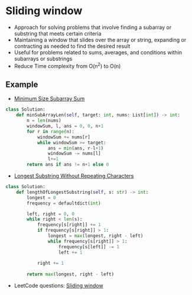 # Sliding window
- Approach for solving problems that involve finding a subarray or substring that meets certain criteria
- Maintaining a window that slides over the array or string, expanding or contracting as needed to find the desired result
- Useful for problems related to sums, averages, and conditions within subarrays or substrings
- Reduce Time complexity from O(n<sup>2</sup>) to O(n)

## Example

- [Minimum Size Subarray Sum](https://leetcode.com/problems/minimum-size-subarray-sum/description/)

```python
class Solution:
    def minSubArrayLen(self, target: int, nums: List[int]) -> int:
        n = len(nums)
        windowSum, l, ans = 0, 0, n+1
        for r in range(n):
            windowSum += nums[r]
            while windowSum >= target:
                ans = min(ans, r-l+1)
                windowSum -= nums[l]
                l+=1
        return ans if ans != n+1 else 0
```

- [Longest Substring Without Repeating Characters](https://leetcode.com/problems/longest-substring-without-repeating-characters/description/)

```python
class Solution:
    def lengthOfLongestSubstring(self, s: str) -> int:
        longest = 0
        frequency = defaultdict(int)

        left, right = 0, 0
        while right < len(s):
            frequency[s[right]] += 1
            if frequency[s[right]] > 1:
                longest = max(longest, right - left)
                while frequency[s[right]] > 1:
                    frequency[s[left]] -= 1
                    left += 1
                
            right += 1
        
        return max(longest, right - left)
```

- LeetCode questions: [Sliding window](https://leetcode.com/tag/sliding-window/)